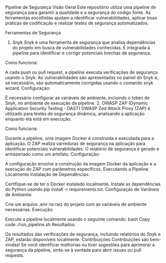 Pipeline de Segurança
Visão Geral
Este repositório utiliza uma pipeline de segurança para garantir a qualidade e a segurança do código fonte. As ferramentas escolhidas ajudam a identificar vulnerabilidades, aplicar boas práticas de codificação e realizar testes de segurança automatizados.

Ferramentas de Segurança
1. Snyk
Snyk é uma ferramenta de segurança que analisa dependências do projeto em busca de vulnerabilidades conhecidas. É integrada à pipeline para identificar e corrigir potenciais brechas de segurança.

Como funciona:

A cada push ou pull request, a pipeline executa verificações de segurança usando o Snyk.
As vulnerabilidades são apresentadas no painel do Snyk e, se necessário, são automaticamente corrigidas usando o comando snyk wizard.
Configuração:

É necessário configurar as variáveis de ambiente, incluindo o token do Snyk, no ambiente de execução da pipeline.
2. OWASP ZAP (Dynamic Application Security Testing - DAST)
OWASP Zed Attack Proxy (ZAP) é utilizado para testes de segurança dinâmica, analisando a aplicação enquanto ela está em execução.

Como funciona:

Durante a pipeline, uma imagem Docker é construída e executada para a aplicação.
O ZAP realiza varreduras de segurança na aplicação para identificar potenciais vulnerabilidades.
O relatório de segurança é gerado e armazenado como um artefato.
Configuração:

A configuração envolve a construção da imagem Docker da aplicação e a execução do ZAP com parâmetros específicos.
Executando a Pipeline Localmente
Instalação de Dependências:

Certifique-se de ter o Docker instalado localmente.
Instale as dependências do Python usando pip install -r requirements.txt.
Configuração de Variáveis de Ambiente:

Crie um arquivo .env na raiz do projeto com as variáveis de ambiente necessárias.
Execução:

Execute a pipeline localmente usando o seguinte comando:
bash
Copy code
./run_pipeline.sh
Resultados:

Os resultados das verificações de segurança, incluindo relatórios do Snyk e ZAP, estarão disponíveis localmente.
Contribuições
Contribuições são bem-vindas! Se você identificar melhorias ou tiver sugestões para aprimorar a segurança da pipeline, sinta-se à vontade para abrir issues ou pull requests.

